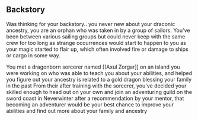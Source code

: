 
## Backstory

Was thinking for your backstory.. you never new about your draconic ancestry, you are an orphan who was taken in by a group of sailors. You've been between various sailing groups but could never keep with the same crew for too long as strange occurrences would start to happen to you as your magic started to flair up, which often involved fire or damage to ships or cargo in some way.

You met a dragonborn sorcerer named [[Axul Zorgar]] on an island you were working on who was able to teach you about your abilities, and helped you figure out your ancestry is related to a gold dragon blessing your family in the past From their after training with the sorcerer, you've decided your skilled enough to head out on your own and join an adventuring guild on the sword coast in Neverwinter after a recommendation by your mentor, that becoming an adventurer would be your best chance to improve your abilities and find out more about your family and ancestry